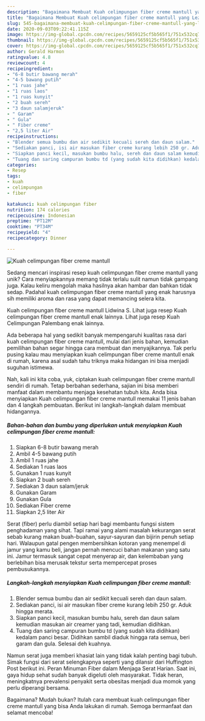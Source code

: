 ```yaml
---
description: "Bagaimana Membuat Kuah celimpungan fiber creme mantull yang Lezat Sekali"
title: "Bagaimana Membuat Kuah celimpungan fiber creme mantull yang Lezat Sekali"
slug: 545-bagaimana-membuat-kuah-celimpungan-fiber-creme-mantull-yang-lezat-sekali
date: 2020-09-03T09:22:41.115Z
image: https://img-global.cpcdn.com/recipes/5659125cf5b565f1/751x532cq70/kuah-celimpungan-fiber-creme-mantull-foto-resep-utama.jpg
thumbnail: https://img-global.cpcdn.com/recipes/5659125cf5b565f1/751x532cq70/kuah-celimpungan-fiber-creme-mantull-foto-resep-utama.jpg
cover: https://img-global.cpcdn.com/recipes/5659125cf5b565f1/751x532cq70/kuah-celimpungan-fiber-creme-mantull-foto-resep-utama.jpg
author: Gerald Harmon
ratingvalue: 4.8
reviewcount: 4
recipeingredient:
- "6-8 butir bawang merah"
- "4-5 bawang putih"
- "1 ruas jahe"
- "1 ruas laos"
- "1 ruas kunyit"
- "2 buah sereh"
- "3 daun salamjeruk"
- " Garam"
- " Gula"
- " Fiber creme"
- "2,5 liter Air"
recipeinstructions:
- "Blender semua bumbu dan air sedikit kecuali sereh dan daun salam."
- "Sediakan panci, isi air masukan fiber creme kurang lebih 250 gr. Aduk hingga merata."
- "Siapkan panci kecil, masukan bumbu halu, sereh dan daun salam kemudian masukan air creamer yang tadi, kemudian didihkan."
- "Tuang dan saring campuran bumbu td (yang sudah kita didihkan) kedalam panci besar. Didihkan sambil diaduk hingga rata semua, beri garam dan gula. Selesai deh kuahnya."
categories:
- Resep
tags:
- kuah
- celimpungan
- fiber

katakunci: kuah celimpungan fiber 
nutrition: 174 calories
recipecuisine: Indonesian
preptime: "PT12M"
cooktime: "PT34M"
recipeyield: "4"
recipecategory: Dinner

---
```



![Kuah celimpungan fiber creme mantull](https://img-global.cpcdn.com/recipes/5659125cf5b565f1/751x532cq70/kuah-celimpungan-fiber-creme-mantull-foto-resep-utama.jpg)

Sedang mencari inspirasi resep kuah celimpungan fiber creme mantull yang unik? Cara menyiapkannya memang tidak terlalu sulit namun tidak gampang juga. Kalau keliru mengolah maka hasilnya akan hambar dan bahkan tidak sedap. Padahal kuah celimpungan fiber creme mantull yang enak harusnya sih memiliki aroma dan rasa yang dapat memancing selera kita.

Kuah celimpungan fiber creme mantull Lidwina S. Lihat juga resep Kuah celimpungan fiber creme mantull enak lainnya. Lihat juga resep Kuah Celimpungan Palembang enak lainnya.

Ada beberapa hal yang sedikit banyak mempengaruhi kualitas rasa dari kuah celimpungan fiber creme mantull, mulai dari jenis bahan, kemudian pemilihan bahan segar hingga cara membuat dan menyajikannya. Tak perlu pusing kalau mau menyiapkan kuah celimpungan fiber creme mantull enak di rumah, karena asal sudah tahu triknya maka hidangan ini bisa menjadi suguhan istimewa.


Nah, kali ini kita coba, yuk, ciptakan kuah celimpungan fiber creme mantull sendiri di rumah. Tetap berbahan sederhana, sajian ini bisa memberi manfaat dalam membantu menjaga kesehatan tubuh kita. Anda bisa menyiapkan Kuah celimpungan fiber creme mantull memakai 11 jenis bahan dan 4 langkah pembuatan. Berikut ini langkah-langkah dalam membuat hidangannya.

<!--inarticleads1-->

##### Bahan-bahan dan bumbu yang diperlukan untuk menyiapkan Kuah celimpungan fiber creme mantull:

1. Siapkan 6-8 butir bawang merah
1. Ambil 4-5 bawang putih
1. Ambil 1 ruas jahe
1. Sediakan 1 ruas laos
1. Gunakan 1 ruas kunyit
1. Siapkan 2 buah sereh
1. Sediakan 3 daun salam/jeruk
1. Gunakan  Garam
1. Gunakan  Gula
1. Sediakan  Fiber creme
1. Siapkan 2,5 liter Air


Serat (fiber) perlu diambil setiap hari bagi membantu fungsi sistem penghadaman yang sihat. Tapi ramai yang alami masalah kekurangan serat sebab kurang makan buah-buahan, sayur-sayuran dan bijirin penuh setiap hari. Walaupun gatal pengen membersihkan kotoran yang menempel di jamur yang kamu beli, jangan pernah mencuci bahan makanan yang satu ini. Jamur termasuk sangat cepat menyerap air, dan kelembaban yang berlebihan bisa merusak tekstur serta mempercepat proses pembusukannya. 

<!--inarticleads2-->

##### Langkah-langkah menyiapkan Kuah celimpungan fiber creme mantull:

1. Blender semua bumbu dan air sedikit kecuali sereh dan daun salam.
1. Sediakan panci, isi air masukan fiber creme kurang lebih 250 gr. Aduk hingga merata.
1. Siapkan panci kecil, masukan bumbu halu, sereh dan daun salam kemudian masukan air creamer yang tadi, kemudian didihkan.
1. Tuang dan saring campuran bumbu td (yang sudah kita didihkan) kedalam panci besar. Didihkan sambil diaduk hingga rata semua, beri garam dan gula. Selesai deh kuahnya.


Namun serat juga memberi khasiat lain yang tidak kalah penting bagi tubuh. Simak fungsi dari serat selengkapnya seperti yang dilansir dari Huffington Post berikut ini. Peran Minuman Fiber dalam Menjaga Serat Harian. Saat ini, gaya hidup sehat sudah banyak digeluti oleh masyarakat. Tidak heran, meningkatnya prevalensi penyakit serta obesitas menjadi dua momok yang perlu diperangi bersama. 

Bagaimana? Mudah bukan? Itulah cara membuat kuah celimpungan fiber creme mantull yang bisa Anda lakukan di rumah. Semoga bermanfaat dan selamat mencoba!
